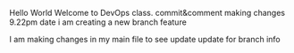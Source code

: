 Hello World
Welcome to DevOps class. commit&comment
making changes
9.22pm
date
i am creating a new branch feature


I am making changes in my main file to see update 
update for branch info